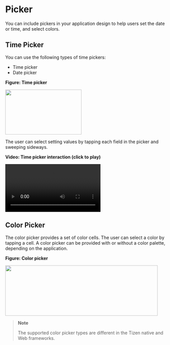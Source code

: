 # Picker

You can include pickers in your application design to help users set the date or time, and select colors.

## Time Picker
You can use the following types of time pickers:

-   Time picker
-   Date picker

**Figure: Time picker**

<img alt="" height="141" src="media/tizen-lite-ux-design-guide_designlibrary_v1.1_140922_core_26.png" width="240" />

The user can select setting values by tapping each field in the picker and sweeping sideways.

**Video: Time picker interaction (click to play)**

<video controls>
  <source src="media/designlibrary_03.mp4" type=video/mp4>
</video>

## Color Picker
The color picker provides a set of color cells. The user can select a color by tapping a cell. A color picker can be provided with or without a color palette, depending on the application.

**Figure: Color picker**

<img alt="" height="158" src="media/tizen-lite-ux-design-guide_designlibrary_v1.1_140922_core_28.png" width="480" />

> **Note**
>
> The supported color picker types are different in the Tizen native and Web frameworks.
